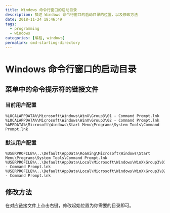 ```yaml
---
title: Windows 命令行窗口的启动目录
description: 描述 Windows 命令行窗口的启动目录的位置，以及修改方法
date: 2018-11-24 18:46:49
tags:
  - programming
  - windows
categories: [编程, windows]
permalink: cmd-starting-directory
---
```


# Windows 命令行窗口的启动目录

## 菜单中的命令提示符的链接文件

### 当前用户配置

```
%LOCALAPPDATA%\Microsoft\Windows\WinX\Group3\01 - Command Prompt.lnk
%LOCALAPPDATA%\Microsoft\Windows\WinX\Group3\02 - Command Prompt.lnk
%APPDATA%\Microsoft\Windows\Start Menu\Programs\System Tools\Command Prompt.lnk
```

### 默认用户配置

```
%USERPROFILE%\..\Default\AppData\Roaming\Microsoft\Windows\Start Menu\Programs\System Tools\Command Prompt.lnk
%USERPROFILE%\..\Default\AppData\Local\Microsoft\Windows\WinX\Group3\01 - Command Prompt.lnk
%USERPROFILE%\..\Default\AppData\Local\Microsoft\Windows\WinX\Group3\02 - Command Prompt.lnk
```

## 修改方法

在对应链接文件上点击右键，修改起始位置为你需要的目录即可。
